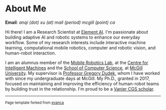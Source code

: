 # About Me

**Email**: *anqi (dot) xu (at) mail (period) mcgill (point) ca*

Hi there! I am a Research Scientist at [Element AI](https://www.elementai.com/).
I'm passionate about building adaptive AI and robotic systems to enhance our everyday workflow.
Some of my research interests include interactive machine learning, computational mobile robotics, computer and robotic vision, and human-robot interaction.

I am an alumnus member of the [Mobile Robotics Lab](http://www.cim.mcgill.ca/~mrl/), at the [Centre for Intelligent Machines](http://www.cim.mcgill.ca/) and the [School of Computer Science](https://www.cs.mcgill.ca/), at [McGill University](https://mcgill.ca/).
My supervisor is [Professor Gregory Dudek](http://www.cim.mcgill.ca/~dudek/), whom I have worked with since my undergraduate days at McGill.
My Ph.D., granted in 2017, focused on maintaining and improving the efficiency of human-robot teams by building trust in the relationship.
I'm proud to be a [Vanier CGS scholar](https://vanier.gc.ca/).

---

<small>Page template forked from [evanca](https://github.com/evanca/quick-portfolio)</small>